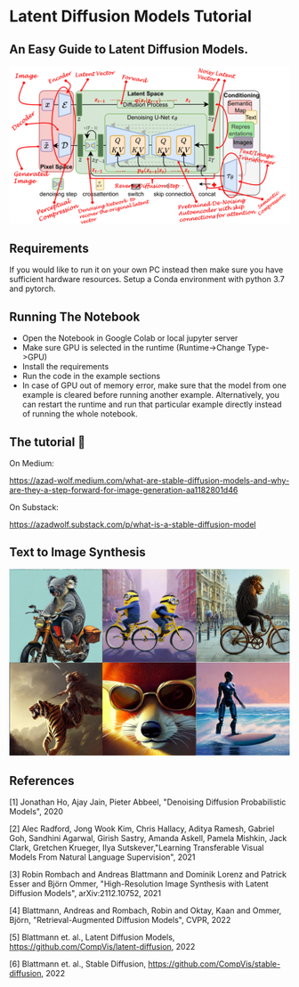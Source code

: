 # Latent Diffusion Models Tutorial


## An Easy Guide to Latent Diffusion Models.


![title cover image](cover.png)


## Requirements

If you would like to run it on your own PC instead then make sure you have sufficient hardware resources. Setup a Conda environment with python 3.7 and pytorch.

## Running The Notebook

* Open the Notebook in Google Colab or local jupyter server
* Make sure GPU is selected in the runtime (Runtime->Change Type->GPU)
* Install the requirements
* Run the code in the example sections 
* In case of GPU out of memory error, make sure that the model from one example is cleared before running another example. Alternatively, you can restart the runtime and run that particular example directly instead of running the whole notebook.


## The tutorial 📃

On Medium:

https://azad-wolf.medium.com/what-are-stable-diffusion-models-and-why-are-they-a-step-forward-for-image-generation-aa1182801d46

On Substack:

https://azadwolf.substack.com/p/what-is-a-stable-diffusion-model



## Text to Image Synthesis

![results image](results.png)


## References 



[1] Jonathan Ho, Ajay Jain, Pieter Abbeel, "Denoising Diffusion Probabilistic Models", 2020

[2] Alec Radford, Jong Wook Kim, Chris Hallacy, Aditya Ramesh, Gabriel Goh, Sandhini Agarwal, Girish Sastry, Amanda Askell, Pamela Mishkin, Jack Clark, Gretchen Krueger, Ilya Sutskever,"Learning Transferable Visual Models From Natural Language Supervision", 2021

[3] Robin Rombach and Andreas Blattmann and Dominik Lorenz and Patrick Esser and Björn Ommer, "High-Resolution Image Synthesis with Latent Diffusion Models", arXiv:2112.10752, 2021

[4] Blattmann, Andreas and Rombach, Robin and Oktay, Kaan and Ommer, Björn, "Retrieval-Augmented Diffusion Models", CVPR, 2022

[5] Blattmann et. al., Latent Diffusion Models, https://github.com/CompVis/latent-diffusion, 2022

[6] Blattmann et. al., Stable Diffusion, https://github.com/CompVis/stable-diffusion, 2022










